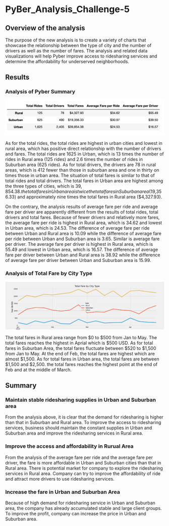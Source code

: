 # PyBer_Analysis_Challenge-5

## Overview of the analysis 

The purpose of the new analysis is to create a variety of charts that showcase the relationship between the type of city and the number of drivers as well as the number of fares. The analysis and related data visualizations will help Pyber improve access to ridesharing services and determine the affordability for underserved neighborhoods. 

## Results 
### Analysis of Pyber Summary 

![HW-1](https://github.com/irisyidi/PyBer_Analysis_Challenge-5/blob/main/HW-1.png)

As for the total rides, the total rides are highest in urban cities and lowest in rural area, which has positive direct relationship with the number of drivers and fares. The total rides are 1625 in Urban, which is 13 times the number of rides in Rural area (125 rides) and 2.6 times the number of rides in Suburban area (625 rides). As for total drivers, the drivers are 78 in rural areas, which is 412 fewer than those in suburban area and one in thirty on times those in urban area. The situation of total fares is similar to that of total rides and total drivers. The total fares in Urban area are highest among the three types of cities, which is $39,854.38. the total fares in Urban area is twice the total fares in Suburban area ($19,356.33) and approximately nine times the total fares in Rural area ($4,327.93). 

On the contrary, the analysis results of average fare per ride and average fare per driver are apparently different from the results of total rides, total drivers and total fares. Because of fewer drivers and relatively more fares, the average fare per ride is highest in Rural area, which is 34.62 and lowest in Urban area, which is 24.53. The difference of average fare per ride between Urban and Rural area is 10.09 while the difference of average fare per ride between Urban and Suburban area is 3.65. Similar is average fare per driver. The average fare per driver is highest in Rural area, which is 55.49 and lowest in Urban area, which is 16.57. The difference of average fare per driver between Urban and Rural area is 38.92 while the difference of average fare per driver between Urban and Suburban area is 15.99. 

### Analysis of Total Fare by City Type 

![PyBer_fare_summary](https://github.com/irisyidi/PyBer_Analysis_Challenge-5/blob/main/PyBer_fare_summary.png)

The total fares in Rural area range from $0 to $500 from Jan to May. The total fares reaches the highest in Aprial which is $500 USD. As for total fares in Suburban Area, the total fares fluctuate between $520 to $1,500 from Jan to May. At the end of Feb, the total fares are highest which are almost $1,500. As for total fares in Urban area, the total fares are between $1,500 and $2,500. the total fares reaches the highest point at the end of Feb and at the middle of March. 


## Summary

### Maintain stable ridesharing supplies in Urban and Suburban area
From the analysis above, it is clear that the demand for ridesharing is higher than that in Suburban and Rural area. To improve the access to ridesharing services, business should maintain the constant supplies in Urban and Suburban area and improve the ridesharing services in Rural area. 

### Improve the access and affordability in Rurual Area
From the analysis of the average fare per ride and the average fare per driver, the fare is more affordable in Urban and Suburban cities than that in Rural area. There is potential market for company to explore the ridesharing services in Rural area. Company can try to improve the affordability of ride and attract more drivers to use ridesharing services. 

### Increase the fare in Urban and Suburban Area 
Because of high demand for ridesharing service in Urban and Suburban area, the company has already accumulated stable and large client groups. To improve the profit, company can increase the price in Urban and Suburban area. 
